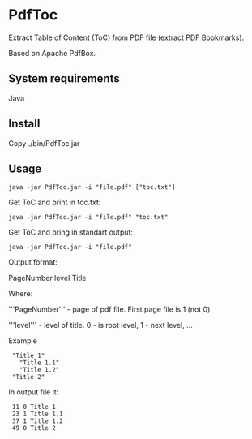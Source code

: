 PdfToc
======

Extract Table of Content (ToC) from PDF file (extract PDF Bookmarks).

Based on Apache PdfBox.

## System requirements

Java

## Install

Copy ./bin/PdfToc.jar

## Usage

```
java -jar PdfToc.jar -i "file.pdf" ["toc.txt"]
```

Get ToC and print in toc.txt:

```
java -jar PdfToc.jar -i "file.pdf" "toc.txt"
```

Get ToC and pring in standart output:

```
java -jar PdfToc.jar -i "file.pdf"
```

Output format:

PageNumber <space> level <space> Title

Where:

'''PageNumber''' - page of pdf file. First page file is 1 (not 0).

'''level''' - level of title. 0 - is root level, 1 - next level, ...

Example

```
 "Title 1"
   "Title 1.1"
   "Title 1.2"
 "Title 2"
```

In output file it:

```
 11 0 Title 1
 23 1 Title 1.1
 37 1 Title 1.2
 49 0 Title 2
```
